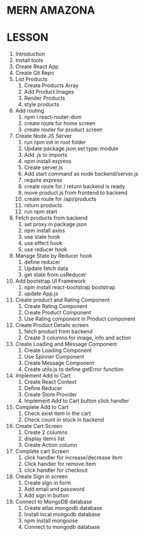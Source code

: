 # MERN AMAZONA

# LESSON
1. Introduction
2. Install tools
3. Create React App
4. Create Git Repo
5. List Products
    1. Create Products Array
    2. Add Product Images
    3. Render Products
    4. style products
6. Add routing
    1. npm i react-router-dom
    2. create route for home screen
    3. create router for product screen
7. Create Node.JS Server
    1. run npm init in root folder
    2. Update package.json set type: module
    3. Add .js to imports
    4. npm install express
    5. Create server.js
    6. Add start command as node backend/server.js
    7. require express
    8. create route for / return backend is ready.
    9. move product.js from frontend to backend
    10. create route for /api/products
    11. return products
    12. run npm start
8. Fetch products from backend
    1. set proxy in package.json
    2. npm install axios
    3. use state hook
    4. use effect hook
    5. use reducer hook
9. Manage State by Reducer hook
    1. define reducer
    2. Update fetch data
    3. get state from usReducer
10. Add bootstrap UI Framework
    1. npm install react-bootstrap bootstrap
    2. update App.js
11. Create product and Rating Component
    1. Create Rating Component
    2. Create Product Component
    3. Use Rating component in Product component
12. Create Product Details screen
    1. fetch product from backend
    2. Create 3 columns for image, info and action
13. Create Loading and Message Component
    1. Create Loading Component
    2. Use Spinner Component
    3. Create Message Component
    4. Create utils.js to define getError function
14. Implement Add to Cart
    1. Create React Context
    2. Define Reducer
    3. Create Store Provider
    4. Implement Add to Cart button click handler
15. Complete Add to Cart
    1. Check exist item in the cart
    2. Check count in stock in backend
16. Create Cart Screen
    1. Create 2 columns
    2. display items list
    3. Create Action column
17. Complete cart Screen
    1. click handler for increase/decrease item
    2. Click handler for remove item
    3. click handler for checkout
18. Create Sign in screen
    1. Create sign in form
    2. Add email and password
    3. Add sign in button
19. Connect to MongoDB database
    1. Create atlas mongodb database
    2. Install local mongodb database
    3. npm install mongoose
    4. Connect to mongodb database